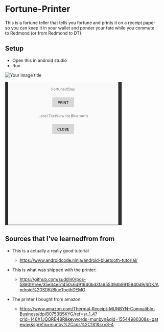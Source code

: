 # Fortune-Printer

This is a fortune teller that tells you fortune and prints it on a receipt paper so you can keep it in your wallet and ponder your fate while you commute to Redmond (or from Redmond to DT).

## Setup

* Open this in android studio
* Run

<img src="https://scontent-sea1-1.cdninstagram.com/vp/aa837be02cc4ccee554f0bc1123b832c/5D433747/t51.2885-15/e35/54800715_127098091778810_7494116668954642908_n.jpg?_nc_ht=scontent-sea1-1.cdninstagram.com" alt="Your image title" width="250"/>


![Image of demo](./images/demo.png) 

## Sources that I've learnedfrom from

* This is a actually a really good tutorial
  * https://www.androidcode.ninja/android-bluetooth-tutorial/


* This is what was shipped with the printer:
  * https://github.com/suddin0/pos-5890t/tree/35e34e51450c6d91940bd3fa65539db9915940d9/SDK/Android%20SDK/BlueToothDEMO

* The printer I bought from amazon: 
  * https://www.amazon.com/Thermal-Receipt-MUNBYN-Compatible-Business/dp/B0753B5KYG/ref=sr_1_4?crid=146X1JQQRB48R&keywords=munbyn&qid=1554498030&s=gateway&sprefix=munby%2Caps%2C181&sr=8-4
